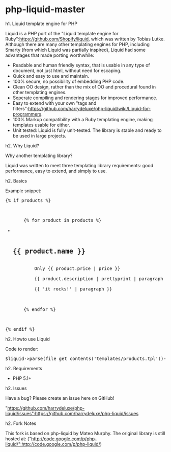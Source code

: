 # php-liquid-master
h1. Liquid template engine for PHP

Liquid is a PHP port of the "Liquid template engine for Ruby":https://github.com/Shopify/liquid, which was written by Tobias Lutke. Although there are many other templating engines for PHP, including Smarty (from which Liquid was partially inspired), Liquid had some advantages that made porting worthwhile:

* Readable and human friendly syntax, that is usable in any type of document, not just html, without need for escaping.
* Quick and easy to use and maintain.
* 100% secure, no possibility of embedding PHP code.
* Clean OO design, rather than the mix of OO and procedural found in other templating engines.
* Seperate compiling and rendering stages for improved performance.
* Easy to extend with your own "tags and filters":https://github.com/harrydeluxe/php-liquid/wiki/Liquid-for-programmers.
* 100% Markup compatibility with a Ruby templating engine, making templates usable for either.
* Unit tested: Liquid is fully unit-tested. The library is stable and ready to be used in large projects.

h2. Why Liquid?

Why another templating library?

Liquid was written to meet three templating library requirements: good performance, easy to extend, and simply to use.

h2. Basics

Example snippet:

<pre>
{% if products %}
	<ul id="products">
	{% for product in products %}
	  <li>
		<h2>{{ product.name }}</h2>
		Only {{ product.price | price }}
	
		{{ product.description | prettyprint | paragraph }}
		
		{{ 'it rocks!' | paragraph }}
		
	  </li>      
	{% endfor %}
	</ul>
{% endif %}
</pre>

h2. Howto use Liquid

Code to render:

<pre>
$liquid->parse(file_get_contents('templates/products.tpl'))->render($products);
</pre>

h2. Requirements

* PHP 5.1+

h2. Issues

Have a bug? Please create an issue here on GitHub!

"https://github.com/harrydeluxe/php-liquid/issues":https://github.com/harrydeluxe/php-liquid/issues

h2. Fork Notes

This fork is based on php-liquid by Mateo Murphy. The original library is still hosted at: ("http://code.google.com/p/php-liquid/":http://code.google.com/p/php-liquid/)

